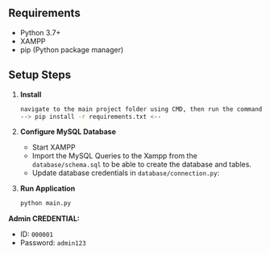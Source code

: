 ## Requirements

- Python 3.7+
- XAMPP
- pip (Python package manager)

## Setup Steps

1. **Install**

   ```bash
   navigate to the main project folder using CMD, then run the command below:
   --> pip install -r requirements.txt <--
   ```

2. **Configure MySQL Database**

   - Start XAMPP
   - Import the MySQL Queries to the Xampp from the `database/schema.sql` to be able to create the database and tables.
   - Update database credentials in `database/connection.py`:

3. **Run Application**
   ```bash
   python main.py
   ```

**Admin CREDENTIAL:**

- ID: `000001`
- Password: `admin123`
